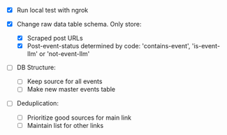 - [x] Run local test with ngrok

- [x] Change raw data table schema. Only store:
    - [x] Scraped post URLs
    - [x] Post-event-status determined by code: 'contains-event', 'is-event-llm' or 'not-event-llm'

- [ ] DB Structure:
    - [ ] Keep source for all events
    - [ ] Make new master events table

- [ ] Deduplication:
    - [ ] Prioritize good sources for main link
    - [ ] Maintain list for other links
